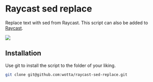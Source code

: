 # Raycast sed replace

Replace text with sed from Raycast.
This script can also be added to [Raycast](https://www.raycast.com/).

![](img/sed-replace-recording.gif)

## Installation

Use git to install the script to the folder of your liking.

```bash
git clone git@github.com:wotta/raycast-sed-replace.git
```
